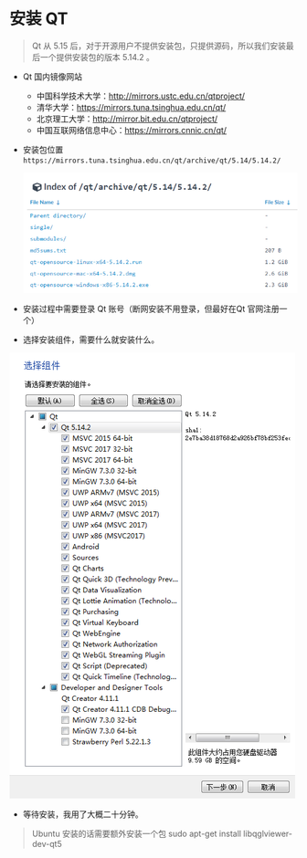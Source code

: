 # 安装 QT

> Qt 从 5.15 后，对于开源用户不提供安装包，只提供源码，所以我们安装最后一个提供安装包的版本 5.14.2 。

- Qt 国内镜像网站
  
  - 中国科学技术大学：http://mirrors.ustc.edu.cn/qtproject/
  - 清华大学：https://mirrors.tuna.tsinghua.edu.cn/qt/
  - 北京理工大学：http://mirror.bit.edu.cn/qtproject/
  - 中国互联网络信息中心：https://mirrors.cnnic.cn/qt/

- 安装包位置 `https://mirrors.tuna.tsinghua.edu.cn/qt/archive/qt/5.14/5.14.2/`
  
  ![](./1.assets\1-1.png)

- 安装过程中需要登录 Qt 账号（断网安装不用登录，但最好在Qt 官网注册一个）

- 选择安装组件，需要什么就安装什么。

![](./1.assets/1-2.png)

- 等待安装，我用了大概二十分钟。

> Ubuntu 安装的话需要额外安装一个包 sudo apt-get install libqglviewer-dev-qt5
